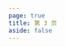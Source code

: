 ```yaml
---
page: true
title: 第 3 页
aside: false
---
```

<script setup>
import Page from "../.vitepress/theme/components/Page.vue";
import { useData } from "vitepress";
const { theme } = useData();
const posts = theme.value.posts.slice(20,30)
</script>
<Page :posts="posts" :pageCurrent="3" :pagesNum="10" />